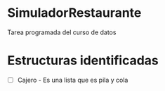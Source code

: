 # SimuladorRestaurante
Tarea programada del curso de datos

# Estructuras identificadas
- [ ] Cajero - Es una lista que es pila y cola
